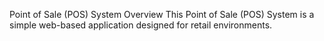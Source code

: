 Point of Sale (POS) System
Overview
This Point of Sale (POS) System is a simple web-based application designed for retail environments.
